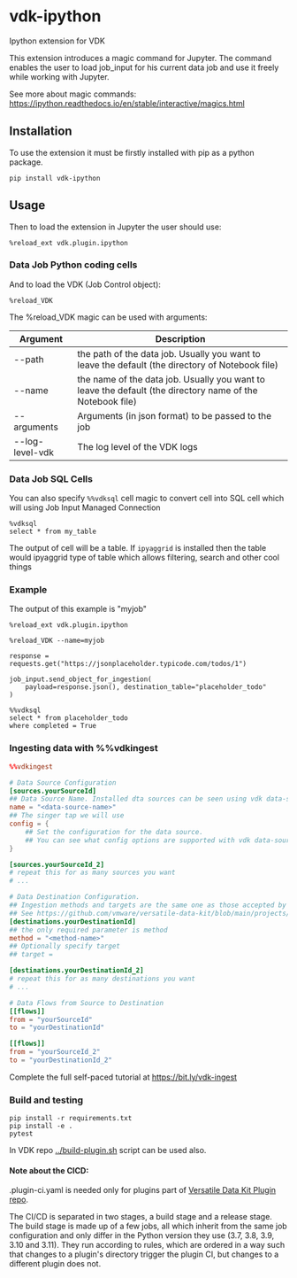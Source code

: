 # vdk-ipython

Ipython extension for VDK

This extension introduces a magic command for Jupyter.
The command enables the user to load job_input for his current data job and use it freely while working with Jupyter.

See more about magic commands: https://ipython.readthedocs.io/en/stable/interactive/magics.html

## Installation

To use the extension it must be firstly installed with pip as a python package.
```
pip install vdk-ipython
```

## Usage
Then to load the extension in Jupyter the user should use:
```
%reload_ext vdk.plugin.ipython
```
### Data Job Python coding cells
And to load the VDK (Job Control object):
```
%reload_VDK
```
The %reload_VDK magic can be used with arguments:

| Argument        | Description                                                                                               |
|-----------------|-----------------------------------------------------------------------------------------------------------|
| --path          | the path of the data job. Usually you want to leave the default (the directory of Notebook file)          |
| --name          | the name of the data job. Usually you want to leave the default (the directory name of the Notebook file) |
| --arguments     | Arguments (in json format) to be passed to the job                                                        |
| --log-level-vdk | The log level of the VDK logs                                                                             |

### Data Job SQL Cells

You can also specify `%%vdksql` cell magic to convert cell into SQL cell
which will using Job Input Managed Connection
```
%vdksql
select * from my_table
```

The output of cell will be a table.
If `ipyaggrid` is installed then the table would ipyaggrid type of table
which allows filtering, search and other cool things

### Example
The output of this example is "myjob"
```
%reload_ext vdk.plugin.ipython

%reload_VDK --name=myjob
```
```
response = requests.get("https://jsonplaceholder.typicode.com/todos/1")

job_input.send_object_for_ingestion(
    payload=response.json(), destination_table="placeholder_todo"
)
```
```
%%vdksql
select * from placeholder_todo
where completed = True
```

### Ingesting data with %%vdkingest

```toml
%%vdkingest

# Data Source Configuration
[sources.yourSourceId]
## Data Source Name. Installed dta sources can be seen using vdk data-sources --list
name = "<data-source-name>"
## The singer tap we will use
config = {
    ## Set the configuration for the data source.
    ## You can see what config options are supported with vdk data-sources --config <data-source-name>
}

[sources.yourSourceId_2]
# repeat this for as many sources you want
# ...

# Data Destination Configuration.
## Ingestion methods and targets are the same one as those accepted by send_object_for_ingestion
## See https://github.com/vmware/versatile-data-kit/blob/main/projects/vdk-core/src/vdk/api/job_input.py#L183
[destinations.yourDestinationId]
## the only required parameter is method
method = "<method-name>"
## Optionally specify target
## target =

[destinations.yourDestinationId_2]
# repeat this for as many destinations you want
# ...

# Data Flows from Source to Destination
[[flows]]
from = "yourSourceId"
to = "yourDestinationId"

[[flows]]
from = "yourSourceId_2"
to = "yourDestinationId_2"
```

Complete the full self-paced tutorial at https://bit.ly/vdk-ingest

### Build and testing

```
pip install -r requirements.txt
pip install -e .
pytest
```

In VDK repo [../build-plugin.sh](https://github.com/vmware/versatile-data-kit/tree/main/projects/vdk-plugins/build-plugin.sh) script can be used also.


#### Note about the CICD:

.plugin-ci.yaml is needed only for plugins part of [Versatile Data Kit Plugin repo](https://github.com/vmware/versatile-data-kit/tree/main/projects/vdk-plugins).

The CI/CD is separated in two stages, a build stage and a release stage.
The build stage is made up of a few jobs, all which inherit from the same
job configuration and only differ in the Python version they use (3.7, 3.8, 3.9, 3.10 and 3.11).
They run according to rules, which are ordered in a way such that changes to a
plugin's directory trigger the plugin CI, but changes to a different plugin does not.
